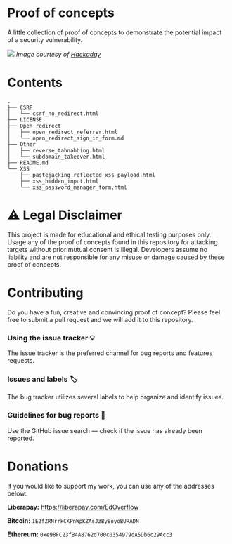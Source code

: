# Proof of concepts

A little collection of proof of concepts to demonstrate the potential impact of a security vulnerability.

![](https://user-images.githubusercontent.com/18099289/35099892-f9241f74-fc59-11e7-98f7-d5cb5f13c313.png)
*Image courtesy of [Hackaday](https://hackaday.com/2017/08/14/bibles-you-should-read-poc-gtfo/)*

# Contents

```
.
├── CSRF
│   └── csrf_no_redirect.html
├── LICENSE
├── Open redirect
│   ├── open_redirect_referrer.html
│   └── open_redirect_sign_in_form.md
├── Other
│   ├── reverse_tabnabbing.html
│   └── subdomain_takeover.html
├── README.md
└── XSS
    ├── pastejacking_reflected_xss_payload.html
    ├── xss_hidden_input.html
    └── xss_password_manager_form.html
```

# ⚠ Legal Disclaimer

This project is made for educational and ethical testing purposes only. Usage any of the proof of concepts found in this repository for attacking targets without prior mutual consent is illegal. Developers assume no liability and are not responsible for any misuse or damage caused by these proof of concepts.

# Contributing

Do you have a fun, creative and convincing proof of concept? Please feel free to submit a pull request and we will add it to this repository.

### Using the issue tracker 💡

The issue tracker is the preferred channel for bug reports and features requests.

### Issues and labels 🏷

The bug tracker utilizes several labels to help organize and identify issues.

### Guidelines for bug reports 🐛

Use the GitHub issue search — check if the issue has already been reported.

# Donations

If you would like to support my work, you can use any of the addresses below:

**Liberapay:** https://liberapay.com/EdOverflow

**Bitcoin:** `1E2fZRNrrkCKPnWpKZAsJzByBoyoBURADN`

**Ethereum:** `0xe98FC23fB4A8762d700c0354979dA5Db6c29Acc3`
